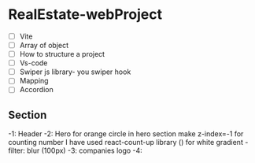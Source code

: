 # RealEstate-webProject


- [ ] Vite
- [ ] Array of object
- [ ] How to structure a project
- [ ] Vs-code
- [ ] Swiper js library- you swiper hook
- [ ] Mapping
- [ ] Accordion

## Section 
-1: Header
-2: Hero
  for orange circle in hero section make z-index=-1
  for counting number I have used react-count-up library (<CountUp start={8800} end={9000} duration={4}/>)
  for white gradient - filter: blur (100px)
-3: companies logo
-4: 
